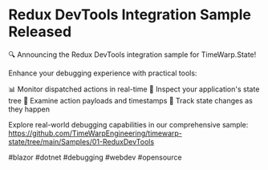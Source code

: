 # Redux DevTools Integration Sample Released

🔍 Announcing the Redux DevTools integration sample for TimeWarp.State!

Enhance your debugging experience with practical tools:

📊 Monitor dispatched actions in real-time
🌳 Inspect your application's state tree
📝 Examine action payloads and timestamps
🔄 Track state changes as they happen

Explore real-world debugging capabilities in our comprehensive sample: https://github.com/TimeWarpEngineering/timewarp-state/tree/main/Samples/01-ReduxDevTools

#blazor #dotnet #debugging #webdev #opensource
